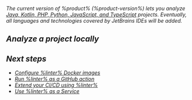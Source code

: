 [//]: # (title: Getting started)

<var name="linter" value="Qodana"/>

The current version of %product% (%product-version%) lets you analyze 
<a href="supported-technologies.md">Java, Kotlin, PHP, Python, JavaScript, and TypeScript</a> projects. Eventually, all 
languages and technologies covered by JetBrains IDEs will be added.

## Analyze a project locally

<p><include src="lib_qd.xml" include-id="qodana-cli-quickstart" use-filter="gs-only,other,empty"/></p>

## Next steps

 - <a href="docker-images.md">Configure %linter% Docker images</a>
 - <a href="qodana-github-action.md">Run %linter% as a GitHub action</a>
 - <a href="ci.md">Extend your CI/CD using %linter%</a>
 - <a href="service.md">Use %linter% as a Service</a>


 